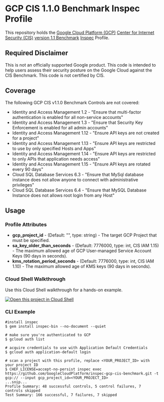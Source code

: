 # GCP CIS 1.1.0 Benchmark Inspec Profile

This repository holds the [Google Cloud Platform (GCP)](https://cloud.google.com/) [Center for Internet Security (CIS)](https://www.cisecurity.org) [version 1.1 Benchmark](https://www.cisecurity.org/benchmark/google_cloud_computing_platform/) [Inspec](https://www.inspec.io/) Profile.

## Required Disclaimer

This is not an officially supported Google product. This code is intended to help users assess their security posture on the Google Cloud against the CIS Benchmark. This code is not certified by CIS.

## Coverage

The following GCP CIS v1.1.0 Benchmark Controls are not covered:

* Identity and Access Management 1.2 - "Ensure that multi-factor authentication is enabled for all non-service accounts"
* Identity and Access Management 1.3 - "Ensure that Security Key Enforcement is enabled for all admin accounts"
* Identity and Access Management 1.12 - "Ensure API keys are not created for a project"
* Identity and Access Management 1.13 - "Ensure API keys are restricted to use by only specified Hosts and Apps"
* Identity and Access Management 1.14 - "Ensure API keys are restricted to only APIs that application needs access"
* Identity and Access Management 1.15 - "Ensure API keys are rotated every 90 days"
* Cloud SQL Database Services 6.3 - "Ensure that MySql database instance does not allow anyone to connect with administrative privileges"
* Cloud SQL Database Services 6.4 - "Ensure that MySQL Database Instance does not allows root login from any Host"

## Usage

### Profile Attributes

* **gcp_project_id** - (Default: "", type: string) - The target GCP Project that must be specified.
* **sa_key_older_than_seconds** - (Default: 7776000, type: int, CIS IAM 1.15) - The maximum allowed age of GCP User-managed Service Account Keys (90 days in seconds).
* **kms_rotation_period_seconds** - (Default: 7776000, type: int, CIS IAM 1.10) - The maximum allowed age of KMS keys (90 days in seconds).


### Cloud Shell Walkthrough

Use this Cloud Shell walkthrough for a hands-on example.

[![Open this project in Cloud Shell](http://gstatic.com/cloudssh/images/open-btn.png)](https://console.cloud.google.com/cloudshell/open?git_repo=https://github.com/GoogleCloudPlatform/inspec-gcp-cis-benchmark&page=editor&tutorial=walkthrough.md)

### CLI Example

```
#install inspec
$ gem install inspec-bin --no-document --quiet
```

```
# make sure you're authenticated to GCP
$ gcloud auth list

# acquire credentials to use with Application Default Credentials
$ gcloud auth application-default login 

```

```
# scan a project with this profile, replace <YOUR_PROJECT_ID> with your project ID
$ CHEF_LICENSE=accept-no-persist inspec exec https://github.com/GoogleCloudPlatform/inspec-gcp-cis-benchmark.git -t gcp:// --input gcp_project_id=<YOUR_PROJECT_ID>
...snip...
Profile Summary: 48 successful controls, 5 control failures, 7 controls skipped
Test Summary: 166 successful, 7 failures, 7 skipped
```
